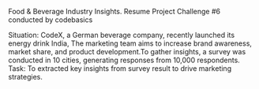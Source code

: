 Food & Beverage Industry Insights.
Resume Project Challenge #6 conducted by codebasics

Situation: CodeX, a German beverage company, recently launched its energy drink India,
The marketing team aims to increase brand awareness, market share, and product development.To gather insights, a survey was conducted in 10 cities, generating responses from 10,000 respondents.
Task: To extracted key insights from survey result to drive marketing strategies.
